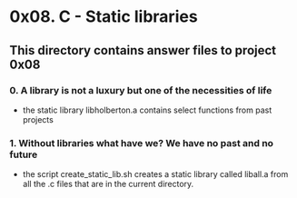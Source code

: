 # 0x08. C - Static libraries
## This directory contains answer files to project 0x08

### 0. A library is not a luxury but one of the necessities of life
* the static library libholberton.a contains select functions from past projects

### 1. Without libraries what have we? We have no past and no future
* the script create_static_lib.sh creates a static library called liball.a from all the .c files that are in the current directory.